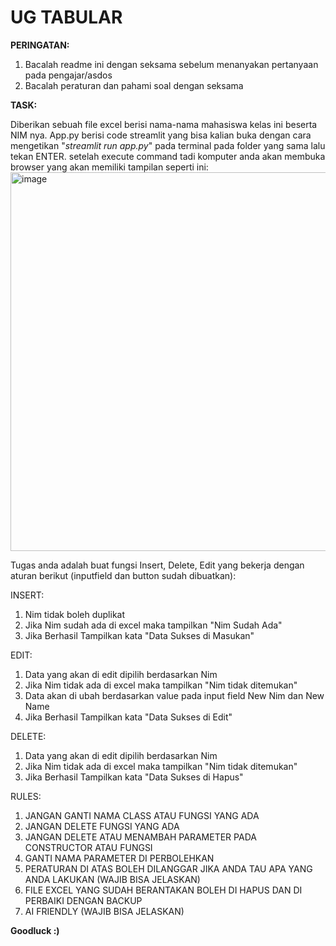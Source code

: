 # UG TABULAR

**PERINGATAN:**
1. Bacalah readme ini dengan seksama sebelum menanyakan pertanyaan pada pengajar/asdos
2. Bacalah peraturan dan pahami soal dengan seksama

**TASK:**

Diberikan sebuah file excel berisi nama-nama mahasiswa kelas ini beserta NIM nya. App.py berisi code streamlit yang bisa kalian buka dengan cara mengetikan "*streamlit run app.py*" pada terminal pada folder yang sama lalu tekan ENTER. setelah execute command tadi komputer anda akan membuka browser yang akan memiliki tampilan seperti ini:
<img width="609" height="606" alt="image" src="https://github.com/user-attachments/assets/ac6a1383-dff3-443f-b6f6-1246509c1257" />


Tugas anda adalah buat fungsi Insert, Delete, Edit yang bekerja dengan aturan berikut (inputfield dan button sudah dibuatkan):

INSERT:
1. Nim tidak boleh duplikat
2. Jika Nim sudah ada di excel maka tampilkan "Nim Sudah Ada"
3. Jika Berhasil Tampilkan kata "Data Sukses di Masukan"

EDIT:
1. Data yang akan di edit dipilih berdasarkan Nim
2. Jika Nim tidak ada di excel maka tampilkan "Nim tidak ditemukan"
3. Data akan di ubah berdasarkan value pada input field New Nim dan New Name
4. Jika Berhasil Tampilkan kata "Data Sukses di Edit"


DELETE:
1. Data yang akan di edit dipilih berdasarkan Nim
2. Jika Nim tidak ada di excel maka tampilkan "Nim tidak ditemukan"
3. Jika Berhasil Tampilkan kata "Data Sukses di Hapus"

RULES:
1. JANGAN GANTI NAMA CLASS ATAU FUNGSI YANG ADA
2. JANGAN DELETE FUNGSI YANG ADA
3. JANGAN DELETE ATAU MENAMBAH PARAMETER PADA CONSTRUCTOR ATAU FUNGSI
4. GANTI NAMA PARAMETER DI PERBOLEHKAN
5. PERATURAN DI ATAS BOLEH DILANGGAR JIKA ANDA TAU APA YANG ANDA LAKUKAN (WAJIB BISA JELASKAN)
6. FILE EXCEL YANG SUDAH BERANTAKAN BOLEH DI HAPUS DAN DI PERBAIKI DENGAN BACKUP 
7. AI FRIENDLY (WAJIB BISA JELASKAN)

**Goodluck :)**
